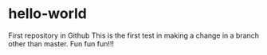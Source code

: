 # hello-world
First repository in Github
This is the first test in making a change in a branch other than master.  Fun fun fun!!!
